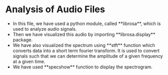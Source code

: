 # Analysis of Audio Files
<ul>
  <li>In this file, we have used a python module, called **librosa**, which is used to analyze audio signals.</li>
  <li>Then we have visualized this audio by importing **librosa.display** package.</li>
  <li>We have also visualized the spectrum using **stft** function which converts data into a short term fourier transform. It is used to convert signals such that we can determine the amplitude of a given frequency at a given time.</li>
  <li>We have used **specshow** function to display the spectrogram.</li>
